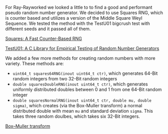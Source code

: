 For Ray-Rayworked we looked a little to to find a good and performant pseudo random number generator. We decided to use Squares RNG, which is counter based and utilizes a version of the Middle Square Weyl Sequence. We tested the method with the TestU01 bigcrush test with different seeds and it passed all of them.

[Squares: A Fast Counter-Based RNG](https://arxiv.org/pdf/2004.06278.pdf)

[TestU01: A C Library for Empirical Testing of
Random Number Generators](https://www.iro.umontreal.ca/~lecuyer/myftp/papers/testu01.pdf)

We added a few more methods for creating random numbers with more variety. These methods are:
- `uint64_t squares64RNG(inout uint64_t ctr)`, which generates 64-Bit random integers from two 32-Bit random integers
- `double squaresDoubleRNG(inout uint64_t ctr)`, which generates uniformly distributed doubles between 0 and 1 from one 64-Bit random integer
- `double squaresNormalRNG(inout uint64_t ctr, double mu, double sigma)`, which creates (via the Box-Muller transform) a normal distributed double with mean `mu` and standard deviation `sigma`. This takes three random doulbes, which takes six 32-Bit integers.

[Box–Muller transform](https://en.wikipedia.org/wiki/Box%E2%80%93Muller_transform?oldformat=true)